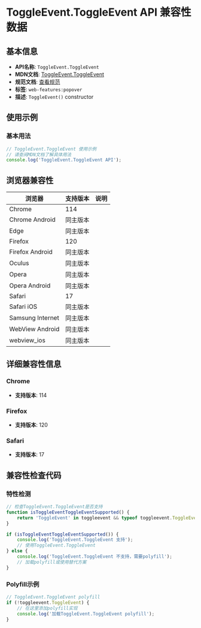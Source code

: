 # ToggleEvent.ToggleEvent API 兼容性数据

## 基本信息

- **API名称**: `ToggleEvent.ToggleEvent`
- **MDN文档**: [ToggleEvent.ToggleEvent](https://developer.mozilla.org/docs/Web/API/ToggleEvent/ToggleEvent)
- **规范文档**: [查看规范](https://html.spec.whatwg.org/multipage/interaction.html#toggleevent)
- **标签**: `web-features:popover`
- **描述**: `ToggleEvent()` constructor

## 使用示例

### 基本用法

```javascript
// ToggleEvent.ToggleEvent 使用示例
// 请查阅MDN文档了解具体用法
console.log('ToggleEvent.ToggleEvent API');
```

## 浏览器兼容性

| 浏览器 | 支持版本 | 说明 |
|--------|----------|------|
| Chrome | 114 |  |
| Chrome Android | 同主版本 |  |
| Edge | 同主版本 |  |
| Firefox | 120 |  |
| Firefox Android | 同主版本 |  |
| Oculus | 同主版本 |  |
| Opera | 同主版本 |  |
| Opera Android | 同主版本 |  |
| Safari | 17 |  |
| Safari iOS | 同主版本 |  |
| Samsung Internet | 同主版本 |  |
| WebView Android | 同主版本 |  |
| webview_ios | 同主版本 |  |

## 详细兼容性信息

### Chrome

- **支持版本**: 114

### Firefox

- **支持版本**: 120

### Safari

- **支持版本**: 17

## 兼容性检查代码

### 特性检测

```javascript
// 检查ToggleEvent.ToggleEvent是否支持
function isToggleEventToggleEventSupported() {
    return 'ToggleEvent' in toggleevent && typeof toggleevent.ToggleEvent === 'function';
}

if (isToggleEventToggleEventSupported()) {
    console.log('ToggleEvent.ToggleEvent 支持');
    // 使用ToggleEvent.ToggleEvent
} else {
    console.log('ToggleEvent.ToggleEvent 不支持，需要polyfill');
    // 加载polyfill或使用替代方案
}
```

### Polyfill示例

```javascript
// ToggleEvent.ToggleEvent polyfill
if (!toggleevent.ToggleEvent) {
    // 在这里添加polyfill实现
    console.log('加载ToggleEvent.ToggleEvent polyfill');
}
```

